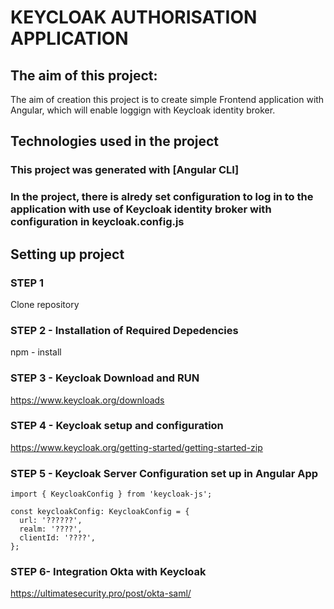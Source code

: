 # KEYCLOAK AUTHORISATION APPLICATION

## The aim of this project:

The aim of creation this project is to create simple Frontend application with Angular, which will enable loggign with Keycloak identity broker.

## Technologies used in the project

### This project was generated with [Angular CLI]

### In the project, there is alredy set configuration to log in to the application with use of Keycloak identity broker with configuration in keycloak.config.js 

## Setting up project 

### STEP 1

Clone repository

### STEP 2 - Installation of Required Depedencies

npm - install

### STEP 3 - Keycloak Download and RUN

https://www.keycloak.org/downloads

### STEP 4 - Keycloak setup and configuration

https://www.keycloak.org/getting-started/getting-started-zip

### STEP 5 - Keycloak Server Configuration set up in Angular App

```
import { KeycloakConfig } from 'keycloak-js';

const keycloakConfig: KeycloakConfig = {
  url: '??????',
  realm: '????',
  clientId: '????',
};
```

### STEP 6- Integration Okta with Keycloak 

https://ultimatesecurity.pro/post/okta-saml/


